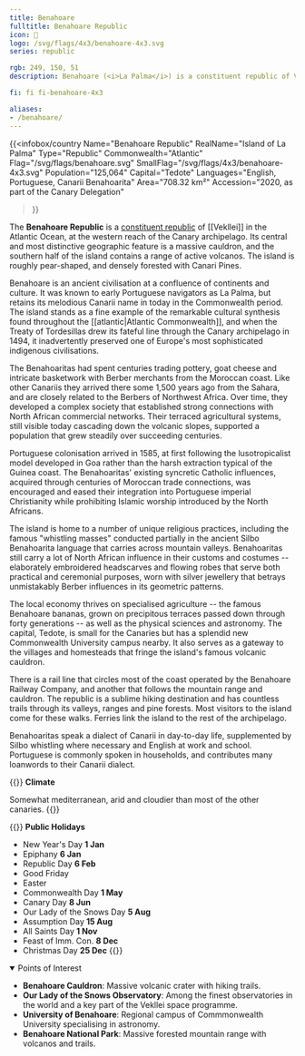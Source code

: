 ```yaml
---
title: Benahoare
fulltitle: Benahoare Republic
icon: 🍌
logo: /svg/flags/4x3/benahoare-4x3.svg
series: republic

rgb: 249, 150, 51
description: Benahoare (<i>La Palma</i>) is a constituent republic of Vekllei located in the North Atlantic Ocean.

fi: fi fi-benahoare-4x3

aliases:
- /benahoare/
---
```

{{<infobox/country
	 Name="Benahoare Republic"
	 RealName="Island of La Palma"
	 Type="Republic"
	 Commonwealth="Atlantic"
	 Flag="/svg/flags/benahoare.svg"
	 SmallFlag="/svg/flags/4x3/benahoare-4x3.svg"
	 Population="125,064"
	 Capital="Tedote"
	 Languages="English, Portuguese, Canarii Benahoarita"
	 Area="708.32 km²"
	 Accession="2020, as part of the Canary Delegation"
 >}}

The <span class="fi fi-benahoare-4x3"></span> **Benahoare Republic** is a [constituent republic](/republics/) of [[Vekllei]] in the Atlantic Ocean, at the western reach of the Canary archipelago. Its central and most distinctive geographic feature is a massive cauldron, and the southern half of the island contains a range of active volcanos. The island is roughly pear-shaped, and densely forested with Canari Pines.

Benahoare is an ancient civilisation at a confluence of continents and culture. It was known to early Portuguese navigators as La Palma, but retains its melodious Canarii name in today in the Commonwealth period. The island stands as a fine example of the remarkable cultural synthesis found throughout the [[atlantic|Atlantic Commonwealth]], and when the Treaty of Tordesillas drew its fateful line through the Canary archipelago in 1494, it inadvertently preserved one of Europe's most sophisticated indigenous civilisations. 

The Benahoaritas had spent centuries trading pottery, goat cheese and intricate basketwork with Berber merchants from the Moroccan coast. Like other Canariis they arrived there some 1,500 years ago from the Sahara, and are closely related to the Berbers of Northwest Africa. Over time, they developed a complex society that established strong connections with North African commercial networks. Their terraced agricultural systems, still visible today cascading down the volcanic slopes, supported a population that grew steadily over succeeding centuries.

Portuguese colonisation arrived in 1585, at first following the lusotropicalist model developed in Goa rather than the harsh extraction typical of the Guinea coast. The Benahoaritas' existing syncretic Catholic influences, acquired through centuries of Moroccan trade connections, was encouraged and eased their integration into Portuguese imperial Christianity while prohibiting Islamic worship introduced by the North Africans. 

The island is home to a number of unique religious practices, including the famous "whistling masses" conducted partially in the ancient Silbo Benahoarita language that carries across mountain valleys. Benahoaritas still carry a lot of North African influence in their customs and costumes -- elaborately embroidered headscarves and flowing robes that serve both practical and ceremonial purposes, worn with silver jewellery that betrays unmistakably Berber influences in its geometric patterns.

The local economy thrives on specialised agriculture -- the famous Benahoare bananas, grown on precipitous terraces passed down through forty generations -- as well as the physical sciences and astronomy. The capital, Tedote, is small for the Canaries but has a splendid new Commonwealth University campus nearby. It also serves as a gateway to the villages and homesteads that fringe the island's famous volcanic cauldron.

There is a rail line that circles most of the coast operated by the Benahoare Railway Company, and another that follows the mountain range and cauldron. The republic is a sublime hiking destination and has countless trails through its valleys, ranges and pine forests. Most visitors to the island come for these walks. Ferries link the island to the rest of the archipelago.

Benahoaritas speak a dialect of Canarii in day-to-day life, supplemented by Silbo whistling where necessary and English at work and school. Portuguese is commonly spoken in households, and contributes many loanwords to their Canarii dialect.

{{<note table>}}
**Climate**

Somewhat mediterranean, arid and cloudier than most of the other canaries.
{{</note>}}

{{<note table>}}
**Public Holidays**

* New Year's Day **1 Jan**
* Epiphany **6 Jan**
* Republic Day **6 Feb**
* Good Friday
* Easter
* Commonwealth Day **1 May**
* Canary Day **8 Jun**
* Our Lady of the Snows Day **5 Aug**
* Assumption Day **15 Aug**
* All Saints Day **1 Nov**
* Feast of Imm. Con. **8 Dec**
* Christmas Day **25 Dec**
{{</note>}}

<details open>
<summary>Points of Interest</summary>

- **Benahoare Cauldron**: Massive volcanic crater with hiking trails.
- **Our Lady of the Snows Observatory**: Among the finest observatories in the world and a key part of the Vekllei space programme.
- **University of Benahoare**: Regional campus of Commmonwealth University specialising in astronomy.
- **Benahoare National Park**: Massive forested mountain range with volcanos and trails.
</details>

